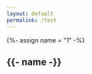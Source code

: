 ```yaml
---
layout: default
permalink: /test
---
```

{%- assign name = "1" -%}


<section class="bp-section is-small bp-section-pagetitle">
    <div class="bp-container">
        <div class="row">
            <div class="col">
                <h1 class="has-text-white"><b>{{- name -}}</b></h1>
            </div>
        </div>
    </div>
</section>
